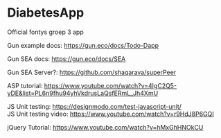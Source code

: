 # DiabetesApp
Official fontys groep 3 app 

Gun example docs:
https://gun.eco/docs/Todo-Dapp

Gun SEA docs:
https://gun.eco/docs/SEA

Gun SEA Server?:
https://github.com/shaqarava/superPeer

ASP tutorial:
https://www.youtube.com/watch?v=4IgC2Q5-yDE&list=PL6n9fhu94yhVkdrusLaQsfERmL_Jh4XmU

JS Unit testing:
https://designmodo.com/test-javascript-unit/  
JS Unit testing video: 
https://www.youtube.com/watch?v=r9HdJ8P6GQI

jQuery Tutorial:
https://www.youtube.com/watch?v=hMxGhHNOkCU
 
